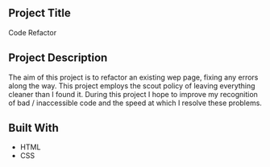 ## Project Title
Code Refactor

## Project Description
The aim of this project is to refactor an existing wep page, fixing any errors along the way. This project employs the scout policy of leaving everything cleaner than I found it. During this project I hope to improve my recognition of bad / inaccessible code and the speed at which I resolve these problems.

## Built With
- HTML
- CSS
